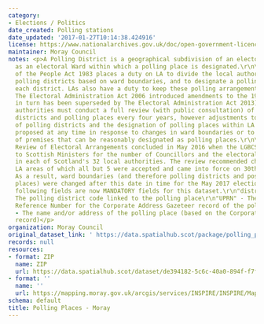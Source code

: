 ```yaml
---
category:
- Elections / Politics
date_created: Polling stations
date_updated: '2017-01-27T10:14:38.424916'
license: https://www.nationalarchives.gov.uk/doc/open-government-licence/version/3/
maintainer: Moray Council
notes: <p>A Polling District is a geographical subdivision of an electoral area such
  as an electoral Ward within which a polling place is designated.\r\n\r\nThe Representation
  of the People Act 1983 places a duty on LA to divide the local authority area into
  polling districts based on ward boundaries, and to designate a polling place for
  each district. LAs also have a duty to keep these polling arrangements under review.
  The Electoral Administration Act 2006 introduced amendments to the 1983 Act (which
  in turn has been superseded by The Electoral Administration Act 2013). Now local
  authorities must conduct a full review (with public consultation) of its polling
  districts and polling places every four years, however adjustments to the boundaries
  of polling districts and the designation of polling places within LA wards can be
  proposed at any time in response to changes in ward boundaries or to the availability
  of premises that can be reasonably designated as polling places.\r\n\r\nThe Fifth
  Review of Electoral Arrangements concluded in May 2016 when the LGBCS made recommendations
  to Scottish Ministers for the number of Councillors and the electoral ward boundaries
  in each of Scotland's 32 local authorities. The review recommended changes in 30
  LA areas of which all but 5 were accepted and came into force on 30th Sept 2016.
  As a result, ward boundaries (and therefore polling districts and possibly polling
  places) were changed after this date in time for the May 2017 elections.\r\n\r\nThe
  following fields are now MANDATORY fields for this dataset.\r\n"district_code" -
  The polling district code linked to the polling place\r\n"UPRN" - The Unique Property
  Reference Number for the Corporate Address Gazeteer record of the polling place\r\n"polling_place"
  - The name and/or address of the polling place (based on the Corporate Address Gazeteer
  record)</p>
organization: Moray Council
original_dataset_link: ' https://data.spatialhub.scot/package/polling_places-mo'
records: null
resources:
- format: ZIP
  name: ZIP
  url: https://data.spatialhub.scot/dataset/de394182-5c6c-40a0-894f-f7ff9001266e/resource/a30743d9-77bf-459b-8c31-7e2eae338bd9/download/pollingmoraymay2017.zip
- format: ''
  name: ''
  url: https://mapping.moray.gov.uk/arcgis/services/INSPIRE/INSPIRE/MapServer/WFSServer?request=GetCapabilities&service=WFS
schema: default
title: Polling Places - Moray
---
```

